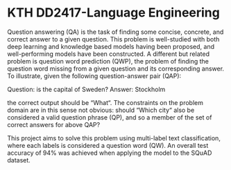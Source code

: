 # KTH DD2417-Language Engineering

Question answering (QA) is the task of finding some concise, concrete, and correct answer
to a given question. This problem is well-studied with both deep learning and knowledge
based models having been proposed, and well-performing models have been constructed.
A different but related problem is question word prediction (QWP), the problem of
finding the question word missing from a given question and its corresponding answer. To
illustrate, given the following question-answer pair (QAP):

Question: <qw> is the capital of Sweden?
Answer: Stockholm
  
the correct output should be “What“. The constraints on the problem domain are in this sense
not obvious: should “Which city“ also be considered a valid question phrase (QP), and so a
member of the set of correct answers for above QAP?
  
This project aims to solve this problem using multi-label text classification, where each labels is considered a question word (QW). An overall test accuracy of 94% was achieved when applying the model to the SQuAD dataset.
